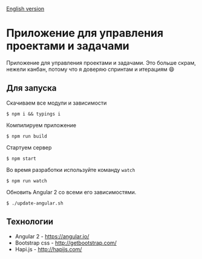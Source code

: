 [English version](https://github.com/artemdemo/pm-app/blob/master/readme.md)

# Приложение для управления проектами и задачами

Приложение для управления проектами и задачами. Это больше скрам, нежели канбан,
потому что я доверяю спринтам и итерациям :smile:

## Для запуска

Скачиваем все модули и зависимости

```
$ npm i && typings i
```

Компилируем приложение

```
$ npm run build
```

Стартуем сервер

```
$ npm start
```

Во время разработки используйте команду `watch`

```
$ npm run watch
```

Обновить Angular 2 со всеми его зависимостями. 

```
$ ./update-angular.sh
```

## Технологии

* Angular 2 - https://angular.io/
* Bootstrap css - http://getbootstrap.com/
* Hapi.js - http://hapijs.com/
